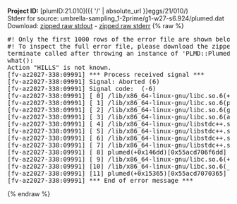 **Project ID:** [plumID:21.010]({{ '/' | absolute_url }}eggs/21/010/)  
Stderr for source:  umbrella-sampling_1-2prime/g1-w27-s6.924/plumed.dat   
Download: [zipped raw stdout](plumed.dat.plumed.stdout.txt.zip) - [zipped raw stderr](plumed.dat.plumed.stderr.txt.zip) 
{% raw %}
<pre>
#! Only the first 1000 rows of the error file are shown below
#! To inspect the full error file, please download the zipped raw stderr file above
terminate called after throwing an instance of 'PLMD::Plumed::Exception'
what():
Action "HILLS" is not known.
[fv-az2027-338:09991] *** Process received signal ***
[fv-az2027-338:09991] Signal: Aborted (6)
[fv-az2027-338:09991] Signal code:  (-6)
[fv-az2027-338:09991] [ 0] /lib/x86_64-linux-gnu/libc.so.6(+0x45330)[0x7f0016c45330]
[fv-az2027-338:09991] [ 1] /lib/x86_64-linux-gnu/libc.so.6(pthread_kill+0x11c)[0x7f0016c9eb2c]
[fv-az2027-338:09991] [ 2] /lib/x86_64-linux-gnu/libc.so.6(gsignal+0x1e)[0x7f0016c4527e]
[fv-az2027-338:09991] [ 3] /lib/x86_64-linux-gnu/libc.so.6(abort+0xdf)[0x7f0016c288ff]
[fv-az2027-338:09991] [ 4] /lib/x86_64-linux-gnu/libstdc++.so.6(+0xa5ff5)[0x7f00170a5ff5]
[fv-az2027-338:09991] [ 5] /lib/x86_64-linux-gnu/libstdc++.so.6(+0xbb0da)[0x7f00170bb0da]
[fv-az2027-338:09991] [ 6] /lib/x86_64-linux-gnu/libstdc++.so.6(_ZSt10unexpectedv+0x0)[0x7f00170a5a55]
[fv-az2027-338:09991] [ 7] /lib/x86_64-linux-gnu/libstdc++.so.6(+0xa5a6f)[0x7f00170a5a6f]
[fv-az2027-338:09991] [ 8] plumed(+0x146dd)[0x55acd706f6dd]
[fv-az2027-338:09991] [ 9] /lib/x86_64-linux-gnu/libc.so.6(+0x2a1ca)[0x7f0016c2a1ca]
[fv-az2027-338:09991] [10] /lib/x86_64-linux-gnu/libc.so.6(__libc_start_main+0x8b)[0x7f0016c2a28b]
[fv-az2027-338:09991] [11] plumed(+0x15365)[0x55acd7070365]
[fv-az2027-338:09991] *** End of error message ***
</pre>
{% endraw %}
